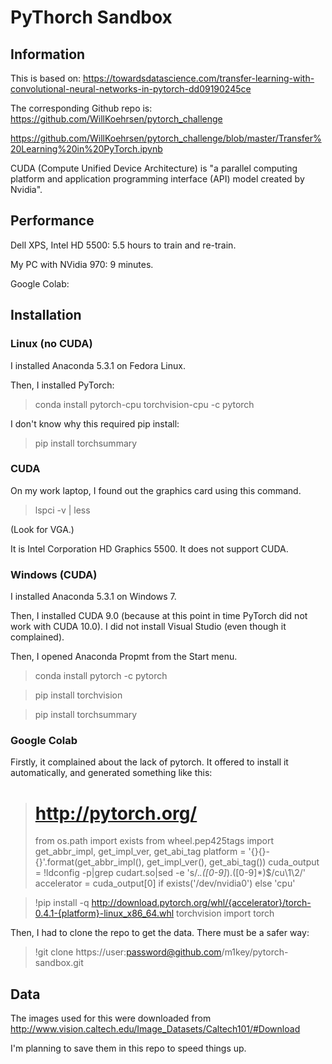 # PyThorch Sandbox

## Information

This is based on:
https://towardsdatascience.com/transfer-learning-with-convolutional-neural-networks-in-pytorch-dd09190245ce

The corresponding Github repo is:
https://github.com/WillKoehrsen/pytorch_challenge

https://github.com/WillKoehrsen/pytorch_challenge/blob/master/Transfer%20Learning%20in%20PyTorch.ipynb

CUDA (Compute Unified Device Architecture) is "a parallel computing platform and application programming interface (API) model created by Nvidia".

## Performance

Dell XPS, Intel HD 5500: 5.5 hours to train and re-train.

My PC with NVidia 970: 9 minutes.

Google Colab:

## Installation

### Linux (no CUDA)

I installed Anaconda 5.3.1 on Fedora Linux.

Then, I installed PyTorch:

> conda install pytorch-cpu torchvision-cpu -c pytorch

I don't know why this required pip install:

> pip install torchsummary

### CUDA

On my work laptop, I found out the graphics card using this command.

> lspci -v | less

(Look for VGA.)

It is Intel Corporation HD Graphics 5500. It does not support CUDA.

### Windows (CUDA)

I installed Anaconda 5.3.1 on Windows 7.

Then, I installed CUDA 9.0 (because at this point in time PyTorch did not work with CUDA 10.0).
I did not install Visual Studio (even though it complained).

Then, I opened Anaconda Propmt from the Start menu.

> conda install pytorch -c pytorch

> pip install torchvision

> pip install torchsummary

### Google Colab

Firstly, it complained about the lack of pytorch. It offered to install it
automatically, and generated something like this:

> # http://pytorch.org/
> from os.path import exists
> from wheel.pep425tags import get_abbr_impl, get_impl_ver, get_abi_tag
> platform = '{}{}-{}'.format(get_abbr_impl(), get_impl_ver(), get_abi_tag())
> cuda_output = !ldconfig -p|grep cudart.so|sed -e 's/.*\.\([0-9]*\)\.\([0-9]*\)$/cu\1\2/'
> accelerator = cuda_output[0] if exists('/dev/nvidia0') else 'cpu'

> !pip install -q http://download.pytorch.org/whl/{accelerator}/torch-0.4.1-{platform}-linux_x86_64.whl torchvision
> import torch

Then, I had to clone the repo to get the data. There must be a safer way:

> !git clone https://user:password@github.com/m1key/pytorch-sandbox.git

## Data

The images used for this were downloaded from http://www.vision.caltech.edu/Image_Datasets/Caltech101/#Download

I'm planning to save them in this repo to speed things up.
